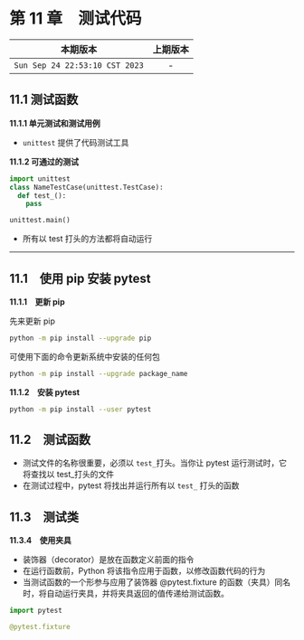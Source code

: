 # 第 11 章　测试代码

|本期版本|上期版本
|:---:|:---:
`Sun Sep 24 22:53:10 CST 2023` | -

## 11.1 测试函数

**11.1.1 单元测试和测试用例**

* `unittest` 提供了代码测试工具

**11.1.2 可通过的测试**

```python
import unittest
class NameTestCase(unittest.TestCase):
  def test_():
    pass

unittest.main()
```

* 所有以 test 打头的方法都将自动运行


---

## 11.1　使用 pip 安装 pytest

**11.1.1　更新 pip**

先来更新 pip

```bash
python -m pip install --upgrade pip
```

可使用下面的命令更新系统中安装的任何包

```bash
python -m pip install --upgrade package_name
```

**11.1.2　安装 pytest**

```bash
python -m pip install --user pytest
```

## 11.2　测试函数

* 测试文件的名称很重要，必须以 `test_`打头。当你让 pytest 运行测试时，它将查找以 test_打头的文件
* 在测试过程中，pytest 将找出并运行所有以 `test_` 打头的函数

## 11.3　测试类

**11.3.4　使用夹具**

* 装饰器（decorator）是放在函数定义前面的指令
* 在运行函数前，Python 将该指令应用于函数，以修改函数代码的行为
* 当测试函数的一个形参与应用了装饰器 @pytest.fixture 的函数（夹具）同名时，将自动运行夹具，并将夹具返回的值传递给测试函数。


```python
import pytest

@pytest.fixture
```